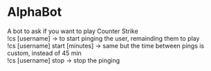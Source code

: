 # AlphaBot
A bot to ask if you want to play Counter Strike <br />
!cs [username] -> to start pinging the user, remainding them to play <br />
!cs [username] start [minutes] -> same but the time between pings is custom, instead of 45 min <br />
!cs [username] stop -> stop the pinging <br />
